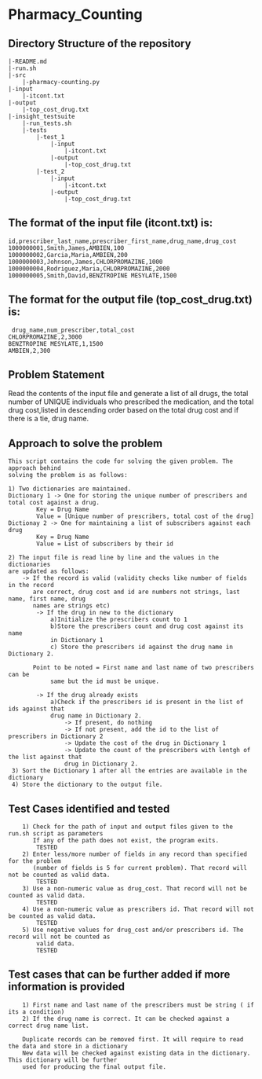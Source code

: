 # Pharmacy_Counting

## Directory Structure of the repository

    |-README.md
    |-run.sh
    |-src
        |-pharmacy-counting.py
    |-input
        |-itcont.txt
    |-output
        |-top_cost_drug.txt
    |-insight_testsuite
        |-run_tests.sh
        |-tests
            |-test_1
                |-input
                    |-itcont.txt
                |-output
                    |-top_cost_drug.txt
            |-test_2
                |-input
                    |-itcont.txt 
                |-output
                    |-top_cost_drug.txt
                    
                
## The format of the input file (itcont.txt) is:

    id,prescriber_last_name,prescriber_first_name,drug_name,drug_cost
    1000000001,Smith,James,AMBIEN,100
    1000000002,Garcia,Maria,AMBIEN,200
    1000000003,Johnson,James,CHLORPROMAZINE,1000
    1000000004,Rodriguez,Maria,CHLORPROMAZINE,2000
    1000000005,Smith,David,BENZTROPINE MESYLATE,1500


## The format for the output file (top_cost_drug.txt) is:
     drug_name,num_prescriber,total_cost
    CHLORPROMAZINE,2,3000
    BENZTROPINE MESYLATE,1,1500
    AMBIEN,2,300

## Problem Statement
Read the contents of the input file and generate a list of all drugs, the total number of UNIQUE individuals 
who prescribed the medication, and the total drug cost,listed in descending order based on the total drug 
cost and if there is a tie, drug name.

## Approach to solve the problem
    This script contains the code for solving the given problem. The approach behind 
    solving the problem is as follows:

    1) Two dictionaries are maintained.
    Dictionary 1 -> One for storing the unique number of prescribers and total cost against a drug.
            Key = Drug Name
            Value = [Unique number of prescribers, total cost of the drug]
    Dictionay 2 -> One for maintaining a list of subscribers against each drug
            Key = Drug Name
            Value = List of subscribers by their id
            
    2) The input file is read line by line and the values in the dictionaries 
    are updated as follows:
        -> If the record is valid (validity checks like number of fields in the record 
           are correct, drug cost and id are numbers not strings, last name, first name, drug
           names are strings etc)
            -> If the drug in new to the dictionary
                a)Initialize the prescribers count to 1 
                b)Store the prescribers count and drug cost against its name
                in Dictionary 1
                c) Store the prescribers id against the drug name in Dictionary 2.
                
           Point to be noted = First name and last name of two prescribers can be 
                same but the id must be unique.
            
            -> If the drug already exists
                a)Check if the prescribers id is present in the list of ids against that 
                drug name in Dictionary 2.
                    -> If present, do nothing
                    -> If not present, add the id to the list of prescribers in Dictionary 2
                    -> Update the cost of the drug in Dictionary 1
                    -> Update the count of the prescribers with lentgh of the list against that 
                    drug in Dictionary 2.
     3) Sort the Dictionary 1 after all the entries are available in the dictionary
     4) Store the dictionary to the output file.
     
## Test Cases identified and tested
        1) Check for the path of input and output files given to the run.sh script as parameters
           If any of the path does not exist, the program exits.
            TESTED
        2) Enter less/more number of fields in any record than specified for the problem
           (number of fields is 5 for current problem). That record will not be counted as valid data.
            TESTED
        3) Use a non-numeric value as drug_cost. That record will not be counted as valid data.
            TESTED
        4) Use a non-numeric value as prescribers id. That record will not be counted as valid data.
            TESTED
        5) Use negative values for drug_cost and/or prescribers id. The record will not be counted as
            valid data.
            TESTED
            
## Test cases that can be further added if more information is provided 
        1) First name and last name of the prescribers must be string ( if its a condition)
        2) If the drug name is correct. It can be checked against a correct drug name list.
   
        Duplicate records can be removed first. It will require to read the data and store in a dictionary
        New data will be checked against existing data in the dictionary. This dictionary will be further 
        used for producing the final output file.



